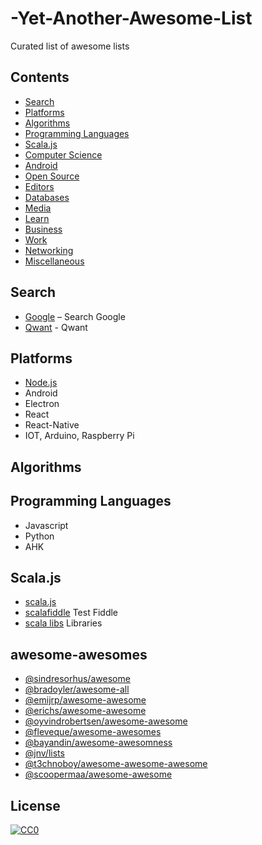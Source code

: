 # -Yet-Another-Awesome-List
Curated list of awesome lists

## Contents

- [Search](#search)
- [Platforms](#platforms)
- [Algorithms](#Algorithms)
- [Programming Languages](#programming-languages)
- [Scala.js](#Scala.js)
- [Computer Science](#computer-science)
- [Android](#android)
- [Open Source](#open-source)
- [Editors](#editors)
- [Databases](#databases)
- [Media](#media)
- [Learn](#learn)
- [Business](#business)
- [Work](#work)
- [Networking](#networking)
- [Miscellaneous](#miscellaneous)

## Search

* [Google](https://www.google.com/) – Search Google
* [Qwant](https://www.qwant.com/) - Qwant

## Platforms

* [Node.js](https://github.com/sindresorhus/awesome-nodejs)
* Android
* Electron
* React
* React-Native
* IOT, Arduino, Raspberry Pi

## Algorithms


## Programming Languages

* Javascript
* Python
* AHK

## Scala.js
- [scala.js](https://www.scala-js.org/)
- [scalafiddle](https://scalafiddle.io/) Test Fiddle
- [scala libs](https://www.scala-js.org/libraries/facades.html) Libraries

## awesome-awesomes

- [@sindresorhus/awesome](https://github.com/sindresorhus/awesome)
- [@bradoyler/awesome-all](https://github.com/bradoyler/awesome-all)
- [@emijrp/awesome-awesome](https://github.com/emijrp/awesome-awesome)
- [@erichs/awesome-awesome](https://github.com/erichs/awesome-awesome)
- [@oyvindrobertsen/awesome-awesome](https://github.com/oyvindrobertsen/awesome-awesome)
- [@fleveque/awesome-awesomes](https://github.com/fleveque/awesome-awesomes)
- [@bayandin/awesome-awesomness](https://github.com/bayandin/awesome-awesomeness)
- [@jnv/lists](https://github.com/jnv/lists)
- [@t3chnoboy/awesome-awesome-awesome](https://github.com/t3chnoboy/awesome-awesome-awesome)
- [@scoopermaa/awesome-awesome](https://github.com/coopermaa/awesome-awesome)


## License

[![CC0](http://i.creativecommons.org/p/zero/1.0/88x31.png)](http://creativecommons.org/publicdomain/zero/1.0/)
